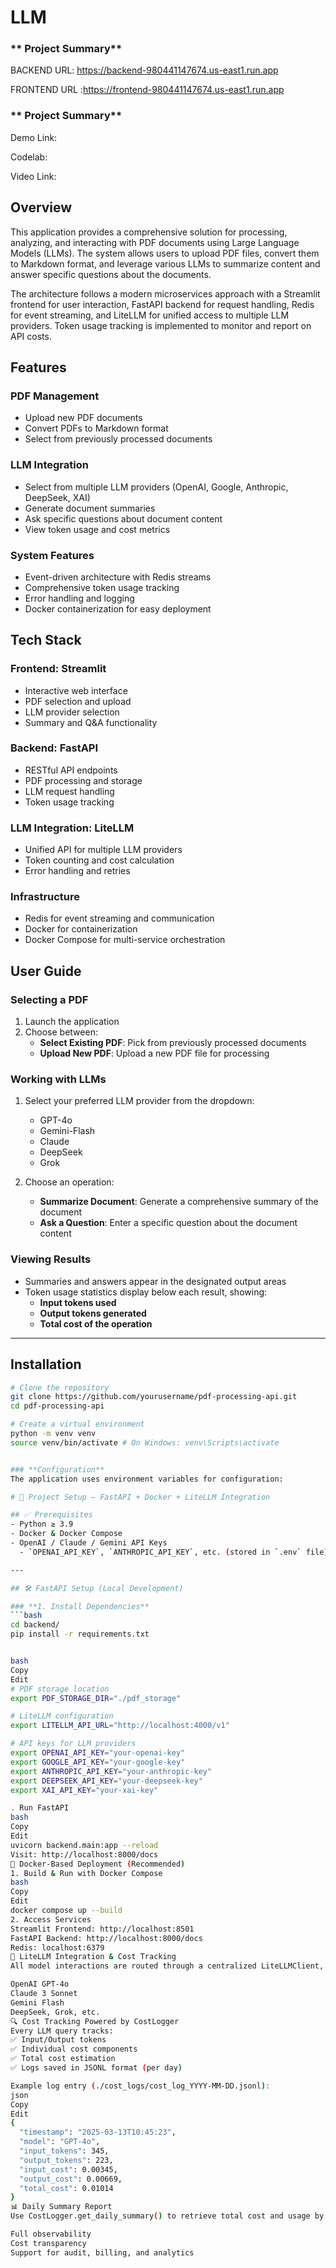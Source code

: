 # LLM

### ** Project Summary**

BACKEND URL: https://backend-980441147674.us-east1.run.app

FRONTEND URL :https://frontend-980441147674.us-east1.run.app

### ** Project Summary**
Demo Link:

Codelab:

Video Link:

## Overview
This application provides a comprehensive solution for processing, analyzing, and interacting with PDF documents using Large Language Models (LLMs). The system allows users to upload PDF files, convert them to Markdown format, and leverage various LLMs to summarize content and answer specific questions about the documents.

The architecture follows a modern microservices approach with a Streamlit frontend for user interaction, FastAPI backend for request handling, Redis for event streaming, and LiteLLM for unified access to multiple LLM providers. Token usage tracking is implemented to monitor and report on API costs.

## Features

### **PDF Management**
- Upload new PDF documents  
- Convert PDFs to Markdown format  
- Select from previously processed documents  

### **LLM Integration**
- Select from multiple LLM providers (OpenAI, Google, Anthropic, DeepSeek, XAI)  
- Generate document summaries  
- Ask specific questions about document content  
- View token usage and cost metrics  

### **System Features**
- Event-driven architecture with Redis streams  
- Comprehensive token usage tracking  
- Error handling and logging  
- Docker containerization for easy deployment  

## Tech Stack

### **Frontend: Streamlit**
- Interactive web interface  
- PDF selection and upload  
- LLM provider selection  
- Summary and Q&A functionality  

### **Backend: FastAPI**
- RESTful API endpoints  
- PDF processing and storage  
- LLM request handling  
- Token usage tracking  

### **LLM Integration: LiteLLM**
- Unified API for multiple LLM providers  
- Token counting and cost calculation  
- Error handling and retries  

### **Infrastructure**
- Redis for event streaming and communication  
- Docker for containerization  
- Docker Compose for multi-service orchestration  

## User Guide

### **Selecting a PDF**
1. Launch the application  
2. Choose between:  
   - **Select Existing PDF**: Pick from previously processed documents  
   - **Upload New PDF**: Upload a new PDF file for processing  

### **Working with LLMs**
1. Select your preferred LLM provider from the dropdown:  
   - GPT-4o  
   - Gemini-Flash  
   - Claude  
   - DeepSeek  
   - Grok  

2. Choose an operation:  
   - **Summarize Document**: Generate a comprehensive summary of the document  
   - **Ask a Question**: Enter a specific question about the document content  

### **Viewing Results**
- Summaries and answers appear in the designated output areas  
- Token usage statistics display below each result, showing:  
  - **Input tokens used**  
  - **Output tokens generated**  
  - **Total cost of the operation**  

---

## Installation

```bash
# Clone the repository
git clone https://github.com/yourusername/pdf-processing-api.git
cd pdf-processing-api

# Create a virtual environment
python -m venv venv
source venv/bin/activate # On Windows: venv\Scripts\activate


### **Configuration**
The application uses environment variables for configuration:

# 🚀 Project Setup – FastAPI + Docker + LiteLLM Integration  

## ✅ Prerequisites  
- Python ≥ 3.9  
- Docker & Docker Compose  
- OpenAI / Claude / Gemini API Keys  
  - `OPENAI_API_KEY`, `ANTHROPIC_API_KEY`, etc. (stored in `.env` file)  

---

## 🛠 FastAPI Setup (Local Development)  

### **1. Install Dependencies**  
```bash
cd backend/
pip install -r requirements.txt


bash
Copy
Edit
# PDF storage location
export PDF_STORAGE_DIR="./pdf_storage"

# LiteLLM configuration
export LITELLM_API_URL="http://localhost:4000/v1"

# API keys for LLM providers
export OPENAI_API_KEY="your-openai-key"
export GOOGLE_API_KEY="your-google-key"
export ANTHROPIC_API_KEY="your-anthropic-key"
export DEEPSEEK_API_KEY="your-deepseek-key"
export XAI_API_KEY="your-xai-key"

. Run FastAPI
bash
Copy
Edit
uvicorn backend.main:app --reload
Visit: http://localhost:8000/docs
🐳 Docker-Based Deployment (Recommended)
1. Build & Run with Docker Compose
bash
Copy
Edit
docker compose up --build
2. Access Services
Streamlit Frontend: http://localhost:8501
FastAPI Backend: http://localhost:8000/docs
Redis: localhost:6379
🤖 LiteLLM Integration & Cost Tracking
All model interactions are routed through a centralized LiteLLMClient, ensuring consistent API management. This abstraction simplifies multi-provider integration across:

OpenAI GPT-4o
Claude 3 Sonnet
Gemini Flash
DeepSeek, Grok, etc.
🔍 Cost Tracking Powered by CostLogger
Every LLM query tracks:
✅ Input/Output tokens
✅ Individual cost components
✅ Total cost estimation
✅ Logs saved in JSONL format (per day)

Example log entry (./cost_logs/cost_log_YYYY-MM-DD.jsonl):
json
Copy
Edit
{
  "timestamp": "2025-03-13T10:45:23",
  "model": "GPT-4o",
  "input_tokens": 345,
  "output_tokens": 223,
  "input_cost": 0.00345,
  "output_cost": 0.00669,
  "total_cost": 0.01014
}
📊 Daily Summary Report
Use CostLogger.get_daily_summary() to retrieve total cost and usage by model and date. This enables:

Full observability
Cost transparency
Support for audit, billing, and analytics
